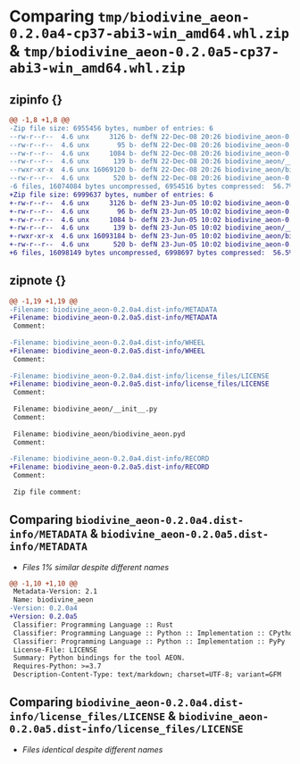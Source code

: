 # Comparing `tmp/biodivine_aeon-0.2.0a4-cp37-abi3-win_amd64.whl.zip` & `tmp/biodivine_aeon-0.2.0a5-cp37-abi3-win_amd64.whl.zip`

## zipinfo {}

```diff
@@ -1,8 +1,8 @@
-Zip file size: 6955456 bytes, number of entries: 6
--rw-r--r--  4.6 unx     3126 b- defN 22-Dec-08 20:26 biodivine_aeon-0.2.0a4.dist-info/METADATA
--rw-r--r--  4.6 unx       95 b- defN 22-Dec-08 20:26 biodivine_aeon-0.2.0a4.dist-info/WHEEL
--rw-r--r--  4.6 unx     1084 b- defN 22-Dec-08 20:26 biodivine_aeon-0.2.0a4.dist-info/license_files/LICENSE
--rw-r--r--  4.6 unx      139 b- defN 22-Dec-08 20:26 biodivine_aeon/__init__.py
--rwxr-xr-x  4.6 unx 16069120 b- defN 22-Dec-08 20:26 biodivine_aeon/biodivine_aeon.pyd
--rw-r--r--  4.6 unx      520 b- defN 22-Dec-08 20:26 biodivine_aeon-0.2.0a4.dist-info/RECORD
-6 files, 16074084 bytes uncompressed, 6954516 bytes compressed:  56.7%
+Zip file size: 6999637 bytes, number of entries: 6
+-rw-r--r--  4.6 unx     3126 b- defN 23-Jun-05 10:02 biodivine_aeon-0.2.0a5.dist-info/METADATA
+-rw-r--r--  4.6 unx       96 b- defN 23-Jun-05 10:02 biodivine_aeon-0.2.0a5.dist-info/WHEEL
+-rw-r--r--  4.6 unx     1084 b- defN 23-Jun-05 10:02 biodivine_aeon-0.2.0a5.dist-info/license_files/LICENSE
+-rw-r--r--  4.6 unx      139 b- defN 23-Jun-05 10:02 biodivine_aeon/__init__.py
+-rwxr-xr-x  4.6 unx 16093184 b- defN 23-Jun-05 10:02 biodivine_aeon/biodivine_aeon.pyd
+-rw-r--r--  4.6 unx      520 b- defN 23-Jun-05 10:02 biodivine_aeon-0.2.0a5.dist-info/RECORD
+6 files, 16098149 bytes uncompressed, 6998697 bytes compressed:  56.5%
```

## zipnote {}

```diff
@@ -1,19 +1,19 @@
-Filename: biodivine_aeon-0.2.0a4.dist-info/METADATA
+Filename: biodivine_aeon-0.2.0a5.dist-info/METADATA
 Comment: 
 
-Filename: biodivine_aeon-0.2.0a4.dist-info/WHEEL
+Filename: biodivine_aeon-0.2.0a5.dist-info/WHEEL
 Comment: 
 
-Filename: biodivine_aeon-0.2.0a4.dist-info/license_files/LICENSE
+Filename: biodivine_aeon-0.2.0a5.dist-info/license_files/LICENSE
 Comment: 
 
 Filename: biodivine_aeon/__init__.py
 Comment: 
 
 Filename: biodivine_aeon/biodivine_aeon.pyd
 Comment: 
 
-Filename: biodivine_aeon-0.2.0a4.dist-info/RECORD
+Filename: biodivine_aeon-0.2.0a5.dist-info/RECORD
 Comment: 
 
 Zip file comment:
```

## Comparing `biodivine_aeon-0.2.0a4.dist-info/METADATA` & `biodivine_aeon-0.2.0a5.dist-info/METADATA`

 * *Files 1% similar despite different names*

```diff
@@ -1,10 +1,10 @@
 Metadata-Version: 2.1
 Name: biodivine_aeon
-Version: 0.2.0a4
+Version: 0.2.0a5
 Classifier: Programming Language :: Rust
 Classifier: Programming Language :: Python :: Implementation :: CPython
 Classifier: Programming Language :: Python :: Implementation :: PyPy
 License-File: LICENSE
 Summary: Python bindings for the tool AEON.
 Requires-Python: >=3.7
 Description-Content-Type: text/markdown; charset=UTF-8; variant=GFM
```

## Comparing `biodivine_aeon-0.2.0a4.dist-info/license_files/LICENSE` & `biodivine_aeon-0.2.0a5.dist-info/license_files/LICENSE`

 * *Files identical despite different names*

